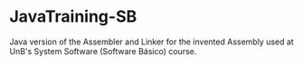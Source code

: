 # JavaTraining-SB
Java version of the Assembler and Linker for the invented Assembly used at UnB's System Software (Software Básico) course.
